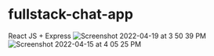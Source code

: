 # fullstack-chat-app

React JS + Express
![Screenshot 2022-04-19 at 3 50 39 PM](https://user-images.githubusercontent.com/60504279/163984857-cb3c38a9-3ad3-4389-8b48-369d43db5f5e.png)
![Screenshot 2022-04-15 at 4 05 25 PM](https://user-images.githubusercontent.com/60504279/163984878-d6d99cbc-a7a1-4351-98e9-142cab0057c9.png)
